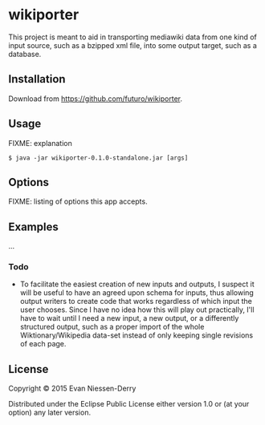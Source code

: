 # wikiporter

This project is meant to aid in transporting mediawiki data from one kind of
input source, such as a bzipped xml file, into some output target, such as a
database.

## Installation

Download from https://github.com/futuro/wikiporter.

## Usage

FIXME: explanation

    $ java -jar wikiporter-0.1.0-standalone.jar [args]

## Options

FIXME: listing of options this app accepts.

## Examples

...

### Todo

* To facilitate the easiest creation of new inputs and outputs, I
suspect it will be useful to have an agreed upon schema for inputs,
thus allowing output writers to create code that works regardless of
which input the user chooses. Since I have no idea how this will play
out practically, I'll have to wait until I need a new input, a new
output, or a differently structured output, such as a proper import of
the whole Wiktionary/Wikipedia data-set instead of only keeping single
revisions of each page.

## License

Copyright © 2015 Evan Niessen-Derry

Distributed under the Eclipse Public License either version 1.0 or (at
your option) any later version.
